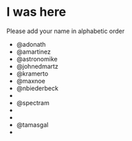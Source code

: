 # I was here

Please add your name in alphabetic order

* @adonath
* @amartinez
* @astronomike
* @johnedmartz
* @kramerto
* @maxnoe
* @nbiederbeck
* 
* @spectram
* 
* 
* @tamasgal
*
